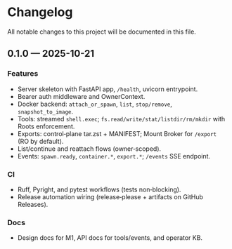 # Changelog

All notable changes to this project will be documented in this file.

## 0.1.0 — 2025-10-21

### Features
- Server skeleton with FastAPI app, `/health`, uvicorn entrypoint.
- Bearer auth middleware and OwnerContext.
- Docker backend: `attach_or_spawn`, `list`, `stop/remove`, `snapshot_to_image`.
- Tools: streamed `shell.exec`; `fs.read/write/stat/listdir/rm/mkdir` with Roots enforcement.
- Exports: control‑plane tar.zst + MANIFEST; Mount Broker for `/export` (RO by default).
- List/continue and reattach flows (owner‑scoped).
- Events: `spawn.ready`, `container.*`, `export.*`; `/events` SSE endpoint.

### CI
- Ruff, Pyright, and pytest workflows (tests non‑blocking).
- Release automation wiring (release‑please + artifacts on GitHub Releases).

### Docs
- Design docs for M1, API docs for tools/events, and operator KB.

